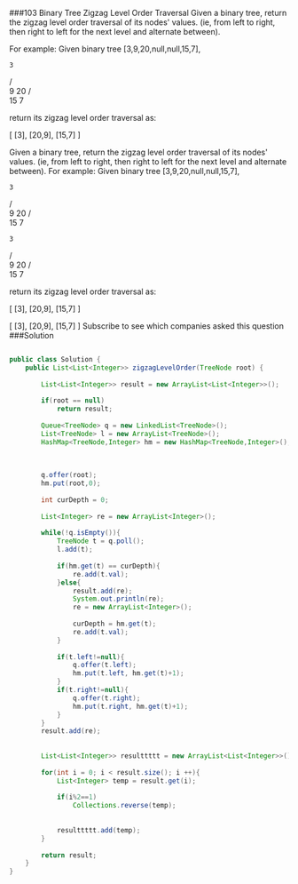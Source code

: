###103 Binary Tree Zigzag Level Order Traversal
Given a binary tree, return the zigzag level order traversal of its nodes' values. (ie, from left to right, then right to left for the next level and alternate between).

For example:
Given binary tree [3,9,20,null,null,15,7],

    3
   / \
  9  20
    /  \
   15   7



return its zigzag level order traversal as:

[
  [3],
  [20,9],
  [15,7]
]

Given a binary tree, return the zigzag level order traversal of its nodes' values. (ie, from left to right, then right to left for the next level and alternate between).
For example:
Given binary tree [3,9,20,null,null,15,7],

    3
   / \
  9  20
    /  \
   15   7


    3
   / \
  9  20
    /  \
   15   7

return its zigzag level order traversal as:

[
  [3],
  [20,9],
  [15,7]
]


[
  [3],
  [20,9],
  [15,7]
]
Subscribe to see which companies asked this question
###Solution
```java

public class Solution {
    public List<List<Integer>> zigzagLevelOrder(TreeNode root) {
        
        List<List<Integer>> result = new ArrayList<List<Integer>>();
        
        if(root == null)
            return result;
        
        Queue<TreeNode> q = new LinkedList<TreeNode>();
        List<TreeNode> l = new ArrayList<TreeNode>();
        HashMap<TreeNode,Integer> hm = new HashMap<TreeNode,Integer>();
        
        
        
        q.offer(root);
        hm.put(root,0);
        
        int curDepth = 0;
        
        List<Integer> re = new ArrayList<Integer>();
        
        while(!q.isEmpty()){
            TreeNode t = q.poll();
            l.add(t);
            
            if(hm.get(t) == curDepth){
                re.add(t.val);
            }else{
                result.add(re);
                System.out.println(re);
                re = new ArrayList<Integer>();
                
                curDepth = hm.get(t);
                re.add(t.val);
            }
            
            if(t.left!=null){
                q.offer(t.left);
                hm.put(t.left, hm.get(t)+1);
            }
            if(t.right!=null){
                q.offer(t.right);
                hm.put(t.right, hm.get(t)+1);
            }
        }
        result.add(re);
        
        
        List<List<Integer>> resulttttt = new ArrayList<List<Integer>>();
        
        for(int i = 0; i < result.size(); i ++){
            List<Integer> temp = result.get(i);
            
            if(i%2==1)
                Collections.reverse(temp);  
            
            
            resulttttt.add(temp);
        }
        
        return result;
    }
}